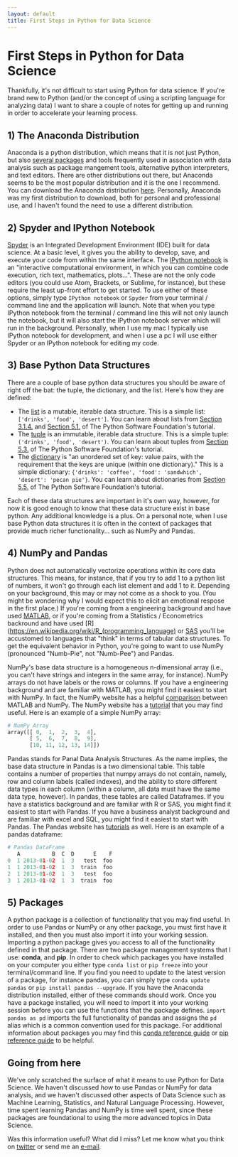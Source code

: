 ```yaml
---
layout: default
title: First Steps in Python for Data Science
---
```


# First Steps in Python for Data Science

Thankfully, it's not difficult to start using Python for data science. If you're brand new to Python (and/or the concept of using a scripting language for analyzing data) I want to share a couple of notes for getting up and running in order to accelerate your learning process.

## 1) The Anaconda Distribution

Anaconda is a python distribution, which means that it is not just Python, but also [several packages](http://docs.continuum.io/anaconda/pkg-docs) and tools frequently used in association with data analysis such as package mangement tools, alternative python interpreters, and text editors. There are other distributions out there, but Anaconda seems to be the most popular distribution and it is the one I recommend. You can download the Anaconda distribution [here](https://www.continuum.io/downloads). Personally, Anaconda was my first distribution to download, both for personal and professional use, and I haven't found the need to use a different distribution.

## 2) Spyder and IPython Notebook

[Spyder](https://en.wikipedia.org/wiki/Spyder_(software)) is an Integrated Development Environment (IDE) built for data science. At a basic level, it gives you the ability to develop, save, and execute your code from within the same interface. The [IPython notebook](http://ipython.org/notebook.html) is an "interactive computational environment, in which you can combine code execution, rich text, mathematics, plots...". These are not the only code editors (you could use Atom, Brackets, or Sublime, for instance), but these require the least up-front effort to get started. To use either of these options, simply type ```IPython notebook``` or ```Spyder``` from your terminal / command line and the application will launch. Note that when you type IPython notebook from the terminal / command line this will not only launch the notebook, but it will also start the IPython notebook server which will run in the background. Personally, when I use my mac I typically use IPython notebook for development, and when I use a pc I will use either Spyder or an IPython notebook for editing my code.

## 3) Base Python Data Structures

There are a couple of base python data structures you should be aware of right off the bat: the tuple, the dictionary, and the list. Here's how they are defined:

* The [list](https://docs.python.org/2/tutorial/introduction.html#lists) is a mutable, iterable data structure. This is a simple list: ```['drinks', 'food', 'desert']```. You can learn about lists from [Section 3.1.4.](https://docs.python.org/2/tutorial/introduction.html#lists) [](https://docs.python.org/2/tutorial/introduction.html#lists) and [Section 5.1.](https://docs.python.org/2/tutorial/datastructures.html#more-on-lists) of The Python Software Foundation's tutorial.
* The [tuple](https://docs.python.org/2/tutorial/datastructures.html#tuples-and-sequences) is an immutable, iterable data structure. This is a simple tuple: ```('drinks', 'food', 'desert')```. You can learn about tuples from [Section 5.3.](https://docs.python.org/2/tutorial/datastructures.html#tuples-and-sequences) [](https://docs.python.org/2/tutorial/introduction.html#lists)of The Python Software Foundation's tutorial.
* The [dictionary](https://docs.python.org/2/tutorial/datastructures.html#dictionaries) is "an unordered set of key: value pairs, with the requirement that the keys are unique (within one dictionary)." This is a simple dictionary: ```{'drinks': 'coffee', 'food': 'sandwhich', 'desert': 'pecan pie'}```. You can learn about dictionaries from [Section 5.5.](https://docs.python.org/2/tutorial/datastructures.html#dictionaries) [](https://docs.python.org/2/tutorial/introduction.html#lists)of The Python Software Foundation's tutorial.

Each of these data structures are important in it's own way, however, for now it is good enough to know that these data structure exist in base python. Any additional knowledge is a plus. On a personal note, when I use base Python data structures it is often in the context of packages that provide much richer functionality... such as NumPy and Pandas.

## 4) NumPy and Pandas

Python does not automatically vectorize operations within its core data structures. This means, for instance, that if you try to add 1 to a python list of numbers, it won't go through each list element and add 1 to it. Depending on your background, this may or may not come as a shock to you. (You might be wondering why I would expect this to elicit an emotional respose in the first place.) If you're coming from a engineering background and have used [MATLAB](http://www.mathworks.com/products/matlab/), or if you're coming from a Statistics / Econometrics backround and have used [R](https://en.wikipedia.org/wiki/R_(programming_language) or [SAS](https://www.sas.com/en_us/home.html) you'll be accustomed to languages that "think" in terms of tabular data structures. To get the equivalent behavior in Python, you're going to want to use NumPy (pronounced "Numb-Pie", not "Numb-Pee") and Pandas.

NumPy's base data structure is a homogeneous n-dimensional array (i.e., you can't have strings and integers in the same array, for instance). NumPy arrays do not have labels or the rows or columns. If you have a engineering background and are familiar with MATLAB, you might find it easiest to start with NumPy. In fact, the NumPy website has a helpful [comparison](https://docs.scipy.org/doc/numpy-dev/user/numpy-for-matlab-users.html) between MATLAB and NumPy. The NumPy website has a [tutorial](https://docs.scipy.org/doc/numpy-dev/user/quickstart.html) that you may find useful. Here is an example of a simple NumPy array:  

``` python
# NumPy Array
array([[ 0,  1,  2,  3,  4],
       [ 5,  6,  7,  8,  9],
       [10, 11, 12, 13, 14]])
```

Pandas stands for Panal Data Analysis Structures. As the name implies, the base data structure in Pandas is a two dimensional table. This table contains a number of properties that numpy arrays do not contain, namely, row and column labels (called indexes), and the ability to store different data types in each column (within a column, all data must have the same data type, however). In pandas, these tables are called Dataframes. If you have a statistics background and are familiar with R or SAS, you might find it easiest to start with Pandas. If you have a business analyst background and are familiar with excel and SQL, you might find it easiest to start with Pandas. The Pandas website has [tutorials](http://pandas.pydata.org/pandas-docs/stable/tutorials.html) as well. Here is an example of a pandas dataframe:

``` python
# Pandas DataFrame
   A          B  C  D      E    F
0  1 2013-01-02  1  3   test  foo
1  1 2013-01-02  1  3  train  foo
2  1 2013-01-02  1  3   test  foo
3  1 2013-01-02  1  3  train  foo
```

## 5) Packages

A python package is a collection of functionality that you may find useful. In order to use Pandas or NumPy or any other package, you must first have it installed, and then you must also import it into your working session. Importing a python package gives you access to all of the functionality defined in that package. There are two package management systems that I use: **conda**, and **pip**. In order to check which packages you have installed on your computer you either type ```conda list``` or ```pip freeze``` into your terminal/command line. If you find you need to update to the latest version of a package, for instance pandas, you can simply type ```conda update pandas``` or ```pip install pandas --upgrade```. If you have the Anaconda distribution installed, either of these commands should work. Once you have a package installed, you will need to import it into your working session before you can use the functions that the package defines. ```import pandas as pd``` imports the full functionality of pandas and assigns the ```pd``` alias which is a common convention used for this package. For additional information about packages you may find this [conda reference guide](http://conda.pydata.org/docs/_downloads/conda-cheatsheet.pdf) or [pip reference guide](http://pip.readthedocs.org/en/stable/reference/) to be helpful.

## Going from here

We've only scratched the surface of what it means to use Python for Data Science. We haven't discussed *how* to use Pandas or NumPy for data analysis, and we haven't discussed other aspects of Data Science such as Machine Learning, Statistics, and Natural Language Processing. However, time spent learning Pandas and NumPy is time well spent, since these packages are  foundational to using the more advanced topics in Data Science.

Was this information useful? What did I miss? Let me know what you think on [twitter](https://twitter.com/josiahjdavis) or send me an [e-mail](mailto:josiah.j.davis@gmail.com).
